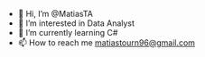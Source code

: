 - 👋 Hi, I’m @MatiasTA
- 👀 I’m interested in Data Analyst
- 🌱 I’m currently learning C#
- 📫 How to reach me matiastourn96@gmail.com

<!---
MatiasTA/MatiasTA is a ✨ special ✨ repository because its `README.md` (this file) appears on your GitHub profile.
You can click the Preview link to take a look at your changes.
--->
